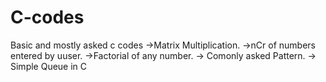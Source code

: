 # C-codes
Basic and mostly asked c codes
->Matrix Multiplication.
->nCr of numbers entered by uuser.
->Factorial of any number.
-> Comonly asked Pattern.
-> Simple Queue in C

